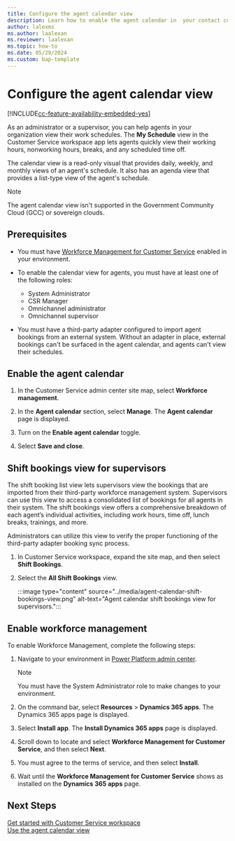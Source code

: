 ```yaml
---
title: Configure the agent calendar view
description: Learn how to enable the agent calendar in  your contact center.
author: lalexms
ms.author: laalexan
ms.reviewer: laalexan
ms.topic: how-to
ms.date: 05/29/2024
ms.custom: bap-template
---
```


# Configure the agent calendar view

[!INCLUDE[cc-feature-availability-embedded-yes](../../includes/cc-feature-availability-embedded-yes.md)]

As an administrator or a supervisor, you can help agents in your organization view their work schedules. The **My Schedule** view in the Customer Service workspace app lets agents quickly view their working hours, nonworking hours, breaks, and any scheduled time off.

The calendar view is a read-only visual that provides daily, weekly, and monthly views of an agent's schedule. It also has an agenda view that provides a list-type view of the agent's schedule.

> [!Note]
> The agent calendar view isn't supported in the Government Community Cloud (GCC) or sovereign clouds.

## Prerequisites

- You must have [Workforce Management for Customer Service](#enable-workforce-management) enabled in your environment.

- To enable the calendar view for agents, you must have at least one of the following roles:

  - System Administrator
  - CSR Manager
  - Omnichannel administrator
  - Omnichannel supervisor

- You must have a third-party adapter configured to import agent bookings from an external system. Without an adapter in place, external bookings can't be surfaced in the agent calendar, and agents can't view their schedules.

## Enable the agent calendar

1. In the Customer Service admin center site map, select **Workforce management**.

1. In the **Agent calendar** section, select **Manage**. The **Agent calendar** page is displayed.

1. Turn on the **Enable agent calendar** toggle.

1. Select **Save and close**.

## Shift bookings view for supervisors

The shift booking list view lets supervisors view the bookings that are imported from their third-party workforce management system. Supervisors can use this view to access a consolidated list of bookings for all agents in their system. The shift bookings view offers a comprehensive breakdown of each agent’s individual activities, including work hours, time off, lunch breaks, trainings, and more. 

Administrators can utilize this view to verify the proper functioning of the third-party adapter booking sync process.

1. In Customer Service workspace, expand the site map, and then select **Shift Bookings**.
   
1. Select the **All Shift Bookings** view.

   :::image type="content" source="../media/agent-calendar-shift-bookings-view.png" alt-text="Agent calendar shift bookings view for supervisors.":::

## Enable workforce management

To enable Workforce Management, complete the following steps:

1. Navigate to your environment in [Power Platform admin center](https://admin.powerplatform.microsoft.com/).

     > [!Note]
     > You must have the System Administrator role to make changes to your environment.
   
1. On the command bar, select **Resources** > **Dynamics 365 apps**. The Dynamics 365 apps page is displayed.
   
1. Select **Install app**. The **Install Dynamics 365 apps** page is displayed.
   
1. Scroll down to locate and select **Workforce Management for Customer Service**, and then select **Next**.
   
1. You must agree to the terms of service, and then select **Install**.
   
1. Wait until the **Workforce Management for Customer Service** shows as installed on the **Dynamics 365 apps** page.

## Next Steps

[Get started with Customer Service workspace](../implement/csw-overview.md)  
[Use the agent calendar view](../use/use-agent-calendar.md)

